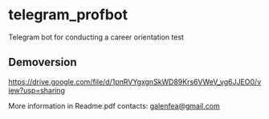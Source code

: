 # telegram_profbot
Telegram bot for conducting a career orientation test

## Demoversion
https://drive.google.com/file/d/1pnRVYgxgnSkWD89Krs6VWeV_vg6JJEO0/view?usp=sharing

More information in Readme.pdf
contacts: galenfea@gmail.com